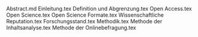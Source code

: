 Abstract.md
Einleitung.tex
Definition und Abgrenzung.tex
Open Access.tex
Open Science.tex
Open Science Formate.tex
Wissenschaftliche Reputation.tex
Forschungsstand.tex
Methodik.tex
Methode der Inhaltsanalyse.tex
Methode der Onlinebefragung.tex
